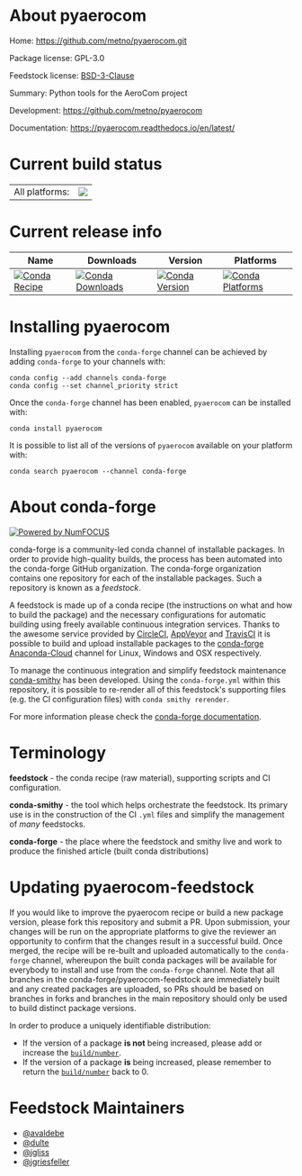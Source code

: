 About pyaerocom
===============

Home: https://github.com/metno/pyaerocom.git

Package license: GPL-3.0

Feedstock license: [BSD-3-Clause](https://github.com/conda-forge/pyaerocom-feedstock/blob/master/LICENSE.txt)

Summary: Python tools for the AeroCom project

Development: https://github.com/metno/pyaerocom

Documentation: https://pyaerocom.readthedocs.io/en/latest/

Current build status
====================


<table><tr><td>All platforms:</td>
    <td>
      <a href="https://dev.azure.com/conda-forge/feedstock-builds/_build/latest?definitionId=8083&branchName=master">
        <img src="https://dev.azure.com/conda-forge/feedstock-builds/_apis/build/status/pyaerocom-feedstock?branchName=master">
      </a>
    </td>
  </tr>
</table>

Current release info
====================

| Name | Downloads | Version | Platforms |
| --- | --- | --- | --- |
| [![Conda Recipe](https://img.shields.io/badge/recipe-pyaerocom-green.svg)](https://anaconda.org/conda-forge/pyaerocom) | [![Conda Downloads](https://img.shields.io/conda/dn/conda-forge/pyaerocom.svg)](https://anaconda.org/conda-forge/pyaerocom) | [![Conda Version](https://img.shields.io/conda/vn/conda-forge/pyaerocom.svg)](https://anaconda.org/conda-forge/pyaerocom) | [![Conda Platforms](https://img.shields.io/conda/pn/conda-forge/pyaerocom.svg)](https://anaconda.org/conda-forge/pyaerocom) |

Installing pyaerocom
====================

Installing `pyaerocom` from the `conda-forge` channel can be achieved by adding `conda-forge` to your channels with:

```
conda config --add channels conda-forge
conda config --set channel_priority strict
```

Once the `conda-forge` channel has been enabled, `pyaerocom` can be installed with:

```
conda install pyaerocom
```

It is possible to list all of the versions of `pyaerocom` available on your platform with:

```
conda search pyaerocom --channel conda-forge
```


About conda-forge
=================

[![Powered by NumFOCUS](https://img.shields.io/badge/powered%20by-NumFOCUS-orange.svg?style=flat&colorA=E1523D&colorB=007D8A)](http://numfocus.org)

conda-forge is a community-led conda channel of installable packages.
In order to provide high-quality builds, the process has been automated into the
conda-forge GitHub organization. The conda-forge organization contains one repository
for each of the installable packages. Such a repository is known as a *feedstock*.

A feedstock is made up of a conda recipe (the instructions on what and how to build
the package) and the necessary configurations for automatic building using freely
available continuous integration services. Thanks to the awesome service provided by
[CircleCI](https://circleci.com/), [AppVeyor](https://www.appveyor.com/)
and [TravisCI](https://travis-ci.com/) it is possible to build and upload installable
packages to the [conda-forge](https://anaconda.org/conda-forge)
[Anaconda-Cloud](https://anaconda.org/) channel for Linux, Windows and OSX respectively.

To manage the continuous integration and simplify feedstock maintenance
[conda-smithy](https://github.com/conda-forge/conda-smithy) has been developed.
Using the ``conda-forge.yml`` within this repository, it is possible to re-render all of
this feedstock's supporting files (e.g. the CI configuration files) with ``conda smithy rerender``.

For more information please check the [conda-forge documentation](https://conda-forge.org/docs/).

Terminology
===========

**feedstock** - the conda recipe (raw material), supporting scripts and CI configuration.

**conda-smithy** - the tool which helps orchestrate the feedstock.
                   Its primary use is in the construction of the CI ``.yml`` files
                   and simplify the management of *many* feedstocks.

**conda-forge** - the place where the feedstock and smithy live and work to
                  produce the finished article (built conda distributions)


Updating pyaerocom-feedstock
============================

If you would like to improve the pyaerocom recipe or build a new
package version, please fork this repository and submit a PR. Upon submission,
your changes will be run on the appropriate platforms to give the reviewer an
opportunity to confirm that the changes result in a successful build. Once
merged, the recipe will be re-built and uploaded automatically to the
`conda-forge` channel, whereupon the built conda packages will be available for
everybody to install and use from the `conda-forge` channel.
Note that all branches in the conda-forge/pyaerocom-feedstock are
immediately built and any created packages are uploaded, so PRs should be based
on branches in forks and branches in the main repository should only be used to
build distinct package versions.

In order to produce a uniquely identifiable distribution:
 * If the version of a package **is not** being increased, please add or increase
   the [``build/number``](https://docs.conda.io/projects/conda-build/en/latest/resources/define-metadata.html#build-number-and-string).
 * If the version of a package **is** being increased, please remember to return
   the [``build/number``](https://docs.conda.io/projects/conda-build/en/latest/resources/define-metadata.html#build-number-and-string)
   back to 0.

Feedstock Maintainers
=====================

* [@avaldebe](https://github.com/avaldebe/)
* [@dulte](https://github.com/dulte/)
* [@jgliss](https://github.com/jgliss/)
* [@jgriesfeller](https://github.com/jgriesfeller/)

